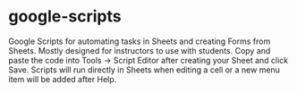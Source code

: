 # google-scripts
Google Scripts for automating tasks in Sheets and creating Forms from Sheets. Mostly designed for instructors to use with students. Copy and paste the code into Tools -> Script Editor after creating your Sheet and click Save. Scripts will run directly in Sheets when editing a cell or a new menu item will be added after Help.
